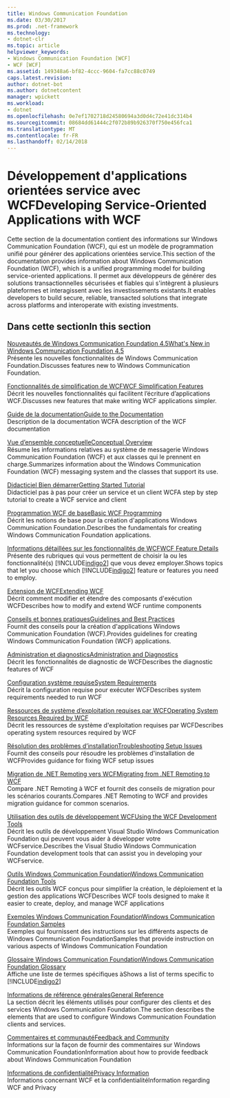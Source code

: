 ```yaml
---
title: Windows Communication Foundation
ms.date: 03/30/2017
ms.prod: .net-framework
ms.technology:
- dotnet-clr
ms.topic: article
helpviewer_keywords:
- Windows Communication Foundation [WCF]
- WCF [WCF]
ms.assetid: 149348a6-bf82-4ccc-9604-fa7cc88c0749
caps.latest.revision: 
author: dotnet-bot
ms.author: dotnetcontent
manager: wpickett
ms.workload:
- dotnet
ms.openlocfilehash: 0e7ef1702718d24580694a3d0d4c72e41dc314b4
ms.sourcegitcommit: 08684dd61444c2f072b89b926370f750e456fca1
ms.translationtype: MT
ms.contentlocale: fr-FR
ms.lasthandoff: 02/14/2018
---
```

# <a name="developing-service-oriented-applications-with-wcf"></a><span data-ttu-id="e68f8-102">Développement d'applications orientées service avec WCF</span><span class="sxs-lookup"><span data-stu-id="e68f8-102">Developing Service-Oriented Applications with WCF</span></span>
<span data-ttu-id="e68f8-103">Cette section de la documentation contient des informations sur Windows Communication Foundation (WCF), qui est un modèle de programmation unifié pour générer des applications orientées service.</span><span class="sxs-lookup"><span data-stu-id="e68f8-103">This section of the documentation provides information about Windows Communication Foundation (WCF), which is a unified programming model for building service-oriented applications.</span></span> <span data-ttu-id="e68f8-104">Il permet aux développeurs de générer des solutions transactionnelles sécurisées et fiables qui s'intègrent à plusieurs plateformes et interagissent avec les investissements existants.</span><span class="sxs-lookup"><span data-stu-id="e68f8-104">It enables developers to build secure, reliable, transacted solutions that integrate across platforms and interoperate with existing investments.</span></span>
 
## <a name="in-this-section"></a><span data-ttu-id="e68f8-105">Dans cette section</span><span class="sxs-lookup"><span data-stu-id="e68f8-105">In this section</span></span>  
 [<span data-ttu-id="e68f8-106">Nouveautés de Windows Communication Foundation 4.5</span><span class="sxs-lookup"><span data-stu-id="e68f8-106">What's New in Windows Communication Foundation 4.5</span></span>](../../../docs/framework/wcf/whats-new.md)  
 <span data-ttu-id="e68f8-107">Présente les nouvelles fonctionnalités de Windows Communication Foundation.</span><span class="sxs-lookup"><span data-stu-id="e68f8-107">Discusses features new to Windows Communication Foundation.</span></span>  
  
 [<span data-ttu-id="e68f8-108">Fonctionnalités de simplification de WCF</span><span class="sxs-lookup"><span data-stu-id="e68f8-108">WCF Simplification Features</span></span>](../../../docs/framework/wcf/wcf-simplification-features.md)  
 <span data-ttu-id="e68f8-109">Décrit les nouvelles fonctionnalités qui facilitent l’écriture d’applications WCF.</span><span class="sxs-lookup"><span data-stu-id="e68f8-109">Discusses new features that make writing WCF applications simpler.</span></span>  
  
 [<span data-ttu-id="e68f8-110">Guide de la documentation</span><span class="sxs-lookup"><span data-stu-id="e68f8-110">Guide to the Documentation</span></span>](../../../docs/framework/wcf/guide-to-the-documentation.md)  
 <span data-ttu-id="e68f8-111">Description de la documentation WCF</span><span class="sxs-lookup"><span data-stu-id="e68f8-111">A description of the WCF documentation</span></span>  
  
 [<span data-ttu-id="e68f8-112">Vue d’ensemble conceptuelle</span><span class="sxs-lookup"><span data-stu-id="e68f8-112">Conceptual Overview</span></span>](../../../docs/framework/wcf/conceptual-overview.md)  
 <span data-ttu-id="e68f8-113">Résume les informations relatives au système de messagerie Windows Communication Foundation (WCF) et aux classes qui le prennent en charge.</span><span class="sxs-lookup"><span data-stu-id="e68f8-113">Summarizes information about the Windows Communication Foundation (WCF) messaging system and the classes that support its use.</span></span>  
  
 [<span data-ttu-id="e68f8-114">Didacticiel Bien démarrer</span><span class="sxs-lookup"><span data-stu-id="e68f8-114">Getting Started Tutorial</span></span>](../../../docs/framework/wcf/getting-started-tutorial.md)  
 <span data-ttu-id="e68f8-115">Didacticiel pas à pas pour créer un service et un client WCF</span><span class="sxs-lookup"><span data-stu-id="e68f8-115">A step by step tutorial to create a WCF service and client</span></span>  
  
 [<span data-ttu-id="e68f8-116">Programmation WCF de base</span><span class="sxs-lookup"><span data-stu-id="e68f8-116">Basic WCF Programming</span></span>](../../../docs/framework/wcf/basic-wcf-programming.md)  
 <span data-ttu-id="e68f8-117">Décrit les notions de base pour la création d'applications Windows Communication Foundation.</span><span class="sxs-lookup"><span data-stu-id="e68f8-117">Describes the fundamentals for creating Windows Communication Foundation applications.</span></span>  
  
 [<span data-ttu-id="e68f8-118">Informations détaillées sur les fonctionnalités de WCF</span><span class="sxs-lookup"><span data-stu-id="e68f8-118">WCF Feature Details</span></span>](../../../docs/framework/wcf/feature-details/index.md)  
 <span data-ttu-id="e68f8-119">Présente des rubriques qui vous permettent de choisir la ou les fonctionnalité(s) [!INCLUDE[indigo2](../../../includes/indigo2-md.md)] que vous devez employer.</span><span class="sxs-lookup"><span data-stu-id="e68f8-119">Shows topics that let you choose which [!INCLUDE[indigo2](../../../includes/indigo2-md.md)] feature or features you need to employ.</span></span>  
  
 [<span data-ttu-id="e68f8-120">Extension de WCF</span><span class="sxs-lookup"><span data-stu-id="e68f8-120">Extending WCF</span></span>](../../../docs/framework/wcf/extending/index.md)  
 <span data-ttu-id="e68f8-121">Décrit comment modifier et étendre des composants d'exécution WCF</span><span class="sxs-lookup"><span data-stu-id="e68f8-121">Describes how to modify and extend WCF runtime components</span></span>  
  
 [<span data-ttu-id="e68f8-122">Conseils et bonnes pratiques</span><span class="sxs-lookup"><span data-stu-id="e68f8-122">Guidelines and Best Practices</span></span>](../../../docs/framework/wcf/guidelines-and-best-practices.md)  
 <span data-ttu-id="e68f8-123">Fournit des conseils pour la création d'applications Windows Communication Foundation (WCF).</span><span class="sxs-lookup"><span data-stu-id="e68f8-123">Provides guidelines for creating Windows Communication Foundation (WCF) applications.</span></span>  
  
 [<span data-ttu-id="e68f8-124">Administration et diagnostics</span><span class="sxs-lookup"><span data-stu-id="e68f8-124">Administration and Diagnostics</span></span>](../../../docs/framework/wcf/diagnostics/index.md)  
 <span data-ttu-id="e68f8-125">Décrit les fonctionnalités de diagnostic de WCF</span><span class="sxs-lookup"><span data-stu-id="e68f8-125">Describes the diagnostic features of WCF</span></span>  
  
 [<span data-ttu-id="e68f8-126">Configuration système requise</span><span class="sxs-lookup"><span data-stu-id="e68f8-126">System Requirements</span></span>](../../../docs/framework/wcf/wcf-system-requirements.md)  
 <span data-ttu-id="e68f8-127">Décrit la configuration requise pour exécuter WCF</span><span class="sxs-lookup"><span data-stu-id="e68f8-127">Describes system requirements needed to run WCF</span></span>  
  
 [<span data-ttu-id="e68f8-128">Ressources de système d’exploitation requises par WCF</span><span class="sxs-lookup"><span data-stu-id="e68f8-128">Operating System Resources Required by WCF</span></span>](../../../docs/framework/wcf/operating-system-resources-required-by-wcf.md)  
 <span data-ttu-id="e68f8-129">Décrit les ressources de système d'exploitation requises par WCF</span><span class="sxs-lookup"><span data-stu-id="e68f8-129">Describes operating system resources required by WCF</span></span>  
  
 [<span data-ttu-id="e68f8-130">Résolution des problèmes d’installation</span><span class="sxs-lookup"><span data-stu-id="e68f8-130">Troubleshooting Setup Issues</span></span>](../../../docs/framework/wcf/troubleshooting-setup-issues.md)  
 <span data-ttu-id="e68f8-131">Fournit des conseils pour résoudre les problèmes d'installation de WCF</span><span class="sxs-lookup"><span data-stu-id="e68f8-131">Provides guidance for fixing WCF setup issues</span></span>  
  
 [<span data-ttu-id="e68f8-132">Migration de .NET Remoting vers WCF</span><span class="sxs-lookup"><span data-stu-id="e68f8-132">Migrating from .NET Remoting to WCF</span></span>](../../../docs/framework/wcf/migrating-from-net-remoting-to-wcf.md)  
 <span data-ttu-id="e68f8-133">Compare .NET Remoting à WCF et fournit des conseils de migration pour les scénarios courants.</span><span class="sxs-lookup"><span data-stu-id="e68f8-133">Compares .NET Remoting to WCF and provides migration guidance for common scenarios.</span></span>  
  
 [<span data-ttu-id="e68f8-134">Utilisation des outils de développement WCF</span><span class="sxs-lookup"><span data-stu-id="e68f8-134">Using the WCF Development Tools</span></span>](../../../docs/framework/wcf/using-the-wcf-development-tools.md)  
 <span data-ttu-id="e68f8-135">Décrit les outils de développement Visual Studio Windows Communication Foundation qui peuvent vous aider à développer votre WCFservice.</span><span class="sxs-lookup"><span data-stu-id="e68f8-135">Describes the Visual Studio Windows Communication Foundation development tools that can assist you in developing your WCFservice.</span></span>  
  
 [<span data-ttu-id="e68f8-136">Outils Windows Communication Foundation</span><span class="sxs-lookup"><span data-stu-id="e68f8-136">Windows Communication Foundation Tools</span></span>](../../../docs/framework/wcf/tools.md)  
 <span data-ttu-id="e68f8-137">Décrit les outils WCF conçus pour simplifier la création, le déploiement et la gestion des applications WCF</span><span class="sxs-lookup"><span data-stu-id="e68f8-137">Describes WCF tools designed to make it easier to create, deploy, and manage WCF applications</span></span>  
  
 [<span data-ttu-id="e68f8-138">Exemples Windows Communication Foundation</span><span class="sxs-lookup"><span data-stu-id="e68f8-138">Windows Communication Foundation Samples</span></span>](../../../docs/framework/wcf/samples/index.md)  
 <span data-ttu-id="e68f8-139">Exemples qui fournissent des instructions sur les différents aspects de Windows Communication Foundation</span><span class="sxs-lookup"><span data-stu-id="e68f8-139">Samples that provide instruction on various aspects of Windows Communication Foundation</span></span>  
  
 [<span data-ttu-id="e68f8-140">Glossaire Windows Communication Foundation</span><span class="sxs-lookup"><span data-stu-id="e68f8-140">Windows Communication Foundation Glossary</span></span>](../../../docs/framework/wcf/glossary.md)  
 <span data-ttu-id="e68f8-141">Affiche une liste de termes spécifiques à</span><span class="sxs-lookup"><span data-stu-id="e68f8-141">Shows a list of terms specific to</span></span> [!INCLUDE[indigo2](../../../includes/indigo2-md.md)]  
  
 [<span data-ttu-id="e68f8-142">Informations de référence générales</span><span class="sxs-lookup"><span data-stu-id="e68f8-142">General Reference</span></span>](../../../docs/framework/wcf/general-reference.md)  
 <span data-ttu-id="e68f8-143">La section décrit les éléments utilisés pour configurer des clients et des services Windows Communication Foundation.</span><span class="sxs-lookup"><span data-stu-id="e68f8-143">The section describes the elements that are used to configure Windows Communication Foundation clients and services.</span></span>  
  
 [<span data-ttu-id="e68f8-144">Commentaires et communauté</span><span class="sxs-lookup"><span data-stu-id="e68f8-144">Feedback and Community</span></span>](../../../docs/framework/wcf/feedback-and-community.md)  
 <span data-ttu-id="e68f8-145">Informations sur la façon de fournir des commentaires sur Windows Communication Foundation</span><span class="sxs-lookup"><span data-stu-id="e68f8-145">Information about how to provide feedback about Windows Communication Foundation</span></span>  
  
 [<span data-ttu-id="e68f8-146">Informations de confidentialité</span><span class="sxs-lookup"><span data-stu-id="e68f8-146">Privacy Information</span></span>](../../../docs/framework/wcf/privacy-information.md)  
 <span data-ttu-id="e68f8-147">Informations concernant WCF et la confidentialité</span><span class="sxs-lookup"><span data-stu-id="e68f8-147">Information regarding WCF and Privacy</span></span>  
